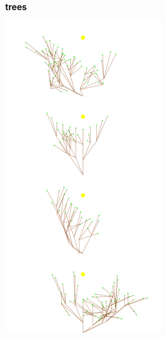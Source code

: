 # trees
![1305.4213457676115_20210913-201220.svg](./1305.4213457676115_20210913-201220.svg)
![917.8117241570958_20210912-204111.svg](./917.8117241570958_20210912-204111.svg)
![916.9334320650111_20210909-202347.svg](./916.9334320650111_20210909-202347.svg)
![745.9368742053853_20210908-182749.svg](./745.9368742053853_20210908-182749.svg)